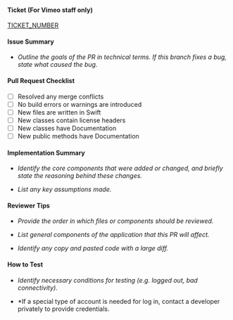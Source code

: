 #### Ticket (For Vimeo staff only)

[TICKET_NUMBER](https://vimean.atlassian.net/browse/TICKET_NUMBER)

#### Issue Summary

- *Outline the goals of the PR in technical terms. If this branch fixes a bug, state what caused the bug.*

#### Pull Request Checklist

- [ ] Resolved any merge conflicts
- [ ] No build errors or warnings are introduced
- [ ] New files are written in Swift
- [ ] New classes contain license headers
- [ ] New classes have Documentation
- [ ] New public methods have Documentation

#### Implementation Summary

- *Identify the core components that were added or changed, and briefly state the reasoning behind these changes.*

- *List any key assumptions made.*

#### Reviewer Tips

- *Provide the order in which files or components should be reviewed.* 

- *List general components of the application that this PR will affect.*

- *Identify any copy and pasted code with a large diff.*

#### How to Test

- *Identify necessary conditions for testing (e.g. logged out, bad connectivity).*

- *If a special type of account is needed for log in, contact a developer privately to provide credentials.
